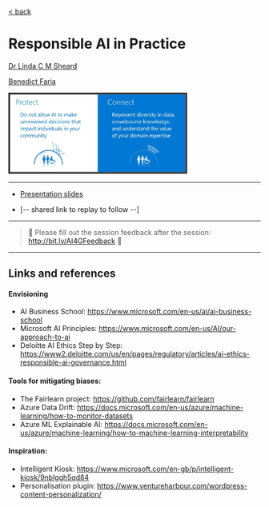 [< back](../Lab2.md)

# Responsible AI in Practice
[Dr Linda C M Sheard](https://www.linkedin/in/lindacmg)

[Benedict Faria](https://www.linkedin.com/in/benedict-faria-117a51/)

<img src='./img/presentation2.jpg' border=2 width=70% />

<hr>

- [Presentation slides](https://microsofteur.sharepoint.com/:p:/r/teams/MicrosoftAIforGoodUK2020/Shared%20Documents/AI%20Engineering%20Curriculum/2020-03-19%201330%20Responsible%20AI%20in%20Practice/20200319-responsibleAI%20in%20Practice-FINAL.pptx?d=wc53df60737624f2d9ed176825b005c09&csf=1&e=0zPYZV)

- [-- shared link to replay to follow --]

<hr>


> 💬 Please fill out the session feedback after the session: http://bit.ly/AI4GFeedback 💬

<hr>

## Links and references
#### Envisioning
- AI Business School: https://www.microsoft.com/en-us/ai/ai-business-school
- Microsoft AI Principles: https://www.microsoft.com/en-us/AI/our-approach-to-ai
- Deloitte AI Ethics Step by Step: https://www2.deloitte.com/us/en/pages/regulatory/articles/ai-ethics-responsible-ai-governance.html

#### Tools for mitigating biases:
- The Fairlearn project: https://github.com/fairlearn/fairlearn
- Azure Data Drift: https://docs.microsoft.com/en-us/azure/machine-learning/how-to-monitor-datasets
- Azure ML Explainable AI:  https://docs.microsoft.com/en-us/azure/machine-learning/how-to-machine-learning-interpretability

#### Inspiration:
- Intelligent Kiosk: https://www.microsoft.com/en-gb/p/intelligent-kiosk/9nblggh5qd84
- Personalisation plugin: https://www.ventureharbour.com/wordpress-content-personalization/

